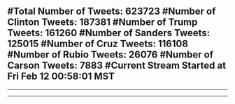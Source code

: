 #Total Number of Tweets: 623723 
#Number of Clinton Tweets: 187381
#Number of Trump Tweets: 161260
#Number of Sanders Tweets: 125015
#Number of Cruz Tweets: 116108
#Number of Rubio Tweets: 26076
#Number of Carson Tweets: 7883
#Current Stream Started at Fri Feb 12 00:58:01 MST
---
---
---
